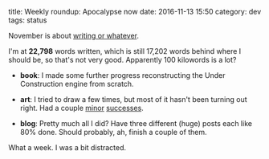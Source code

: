 title: Weekly roundup: Apocalypse now
date: 2016-11-13 15:50
category: dev
tags: status

November is about [writing or whatever]({filename}/dev/2016-11-07-weekly-roundup-national-novelty-writing-month.markdown).

I'm at **22,798** words written, which is still 17,202 words behind where I should be, so that's not very good.  Apparently 100 kilowords is a lot?

- **book**: I made some further progress reconstructing the Under Construction engine from scratch.

- **art**: I tried to draw a few times, but most of it hasn't been turning out right.  Had a couple [minor](https://twitter.com/eevee/status/796992080081887232) [successes](https://twitter.com/eevee/status/797002689452179456).

- **blog**: Pretty much all I did?  Have three different (huge) posts each like 80% done.  Should probably, ah, finish a couple of them.

What a week.  I was a bit distracted.
